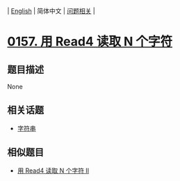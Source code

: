 
| [English](README_EN.md) | 简体中文 | [问题相关](QUESTION.md) |
# [0157. 用 Read4 读取 N 个字符](https://leetcode-cn.com/problems/read-n-characters-given-read4/)
## 题目描述
None
## 相关话题
- [字符串](https://leetcode-cn.com/tag/string)
## 相似题目
- [用 Read4 读取 N 个字符 II](../0158/README.md)
